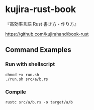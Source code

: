 # kujira-rust-book
『高効率言語 Rust 書き方・作り方』

https://github.com/kujirahand/book-rust


## Command Examples

### Run with shellscript
```
chmod +x run.sh
./run.sh src/a/b.rs 
```

### Compile 
```
rustc src/a/b.rs -o target/a/b
``` 
